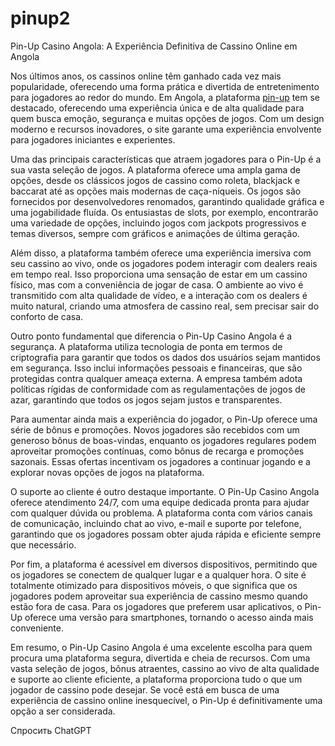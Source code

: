 # pinup2
Pin-Up Casino Angola: A Experiência Definitiva de Cassino Online em Angola

Nos últimos anos, os cassinos online têm ganhado cada vez mais popularidade, oferecendo uma forma prática e divertida de entretenimento para jogadores ao redor do mundo. Em Angola, a plataforma <a href=https://pinup-casino-angola.com/>pin-up</a> tem se destacado, oferecendo uma experiência única e de alta qualidade para quem busca emoção, segurança e muitas opções de jogos. Com um design moderno e recursos inovadores, o site garante uma experiência envolvente para jogadores iniciantes e experientes.

Uma das principais características que atraem jogadores para o Pin-Up é a sua vasta seleção de jogos. A plataforma oferece uma ampla gama de opções, desde os clássicos jogos de cassino como roleta, blackjack e baccarat até as opções mais modernas de caça-níqueis. Os jogos são fornecidos por desenvolvedores renomados, garantindo qualidade gráfica e uma jogabilidade fluída. Os entusiastas de slots, por exemplo, encontrarão uma variedade de opções, incluindo jogos com jackpots progressivos e temas diversos, sempre com gráficos e animações de última geração.

Além disso, a plataforma também oferece uma experiência imersiva com seu cassino ao vivo, onde os jogadores podem interagir com dealers reais em tempo real. Isso proporciona uma sensação de estar em um cassino físico, mas com a conveniência de jogar de casa. O ambiente ao vivo é transmitido com alta qualidade de vídeo, e a interação com os dealers é muito natural, criando uma atmosfera de cassino real, sem precisar sair do conforto de casa.

Outro ponto fundamental que diferencia o Pin-Up Casino Angola é a segurança. A plataforma utiliza tecnologia de ponta em termos de criptografia para garantir que todos os dados dos usuários sejam mantidos em segurança. Isso inclui informações pessoais e financeiras, que são protegidas contra qualquer ameaça externa. A empresa também adota políticas rígidas de conformidade com as regulamentações de jogos de azar, garantindo que todos os jogos sejam justos e transparentes.

Para aumentar ainda mais a experiência do jogador, o Pin-Up oferece uma série de bônus e promoções. Novos jogadores são recebidos com um generoso bônus de boas-vindas, enquanto os jogadores regulares podem aproveitar promoções contínuas, como bônus de recarga e promoções sazonais. Essas ofertas incentivam os jogadores a continuar jogando e a explorar novas opções de jogos na plataforma.

O suporte ao cliente é outro destaque importante. O Pin-Up Casino Angola oferece atendimento 24/7, com uma equipe dedicada pronta para ajudar com qualquer dúvida ou problema. A plataforma conta com vários canais de comunicação, incluindo chat ao vivo, e-mail e suporte por telefone, garantindo que os jogadores possam obter ajuda rápida e eficiente sempre que necessário.

Por fim, a plataforma é acessível em diversos dispositivos, permitindo que os jogadores se conectem de qualquer lugar e a qualquer hora. O site é totalmente otimizado para dispositivos móveis, o que significa que os jogadores podem aproveitar sua experiência de cassino mesmo quando estão fora de casa. Para os jogadores que preferem usar aplicativos, o Pin-Up oferece uma versão para smartphones, tornando o acesso ainda mais conveniente.

Em resumo, o Pin-Up Casino Angola é uma excelente escolha para quem procura uma plataforma segura, divertida e cheia de recursos. Com uma vasta seleção de jogos, bônus atraentes, cassino ao vivo de alta qualidade e suporte ao cliente eficiente, a plataforma proporciona tudo o que um jogador de cassino pode desejar. Se você está em busca de uma experiência de cassino online inesquecível, o Pin-Up é definitivamente uma opção a ser considerada.








Спросить ChatGPT
